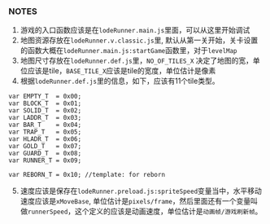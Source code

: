 ### NOTES
1. 游戏的入口函数应该是在`lodeRunner.main.js`里面，可以从这里开始调试
2. 地图资源存放在`lodeRunner.v.classic.js`里, 默认从第一关开始，关卡设置的函数大概在`lodeRunner.main.js:startGame`函数里，对于`levelMap`
3. 地图尺寸存放在`lodeRunner.def.js`里，`NO_OF_TILES_X` 决定了地图的宽，单位应该是tile，`BASE_TILE_X`应该是tile的宽度，单位估计是像素
4. 根据`lodeRunner.def.js`里的信息，如下，应该有11个tile类型。
```
var EMPTY_T  = 0x00; 
var BLOCK_T  = 0x01; 
var SOLID_T  = 0x02; 
var LADDR_T  = 0x03; 
var BAR_T    = 0x04; 
var TRAP_T   = 0x05; 
var HLADR_T  = 0x06; 
var GOLD_T   = 0x07;
var GUARD_T  = 0x08;
var RUNNER_T = 0x09;

var REBORN_T = 0x10; //template: for reborn
```
5. 速度应该是保存在`lodeRunner.preload.js:spriteSpeed`变量当中，水平移动速度应该是`xMoveBase`, 单位估计是`pixels/frame`，然后里面还有一个变量叫做`runnerSpeed`，这个定义的应该是动画速度，单位估计是`动画帧/游戏刷新帧`。